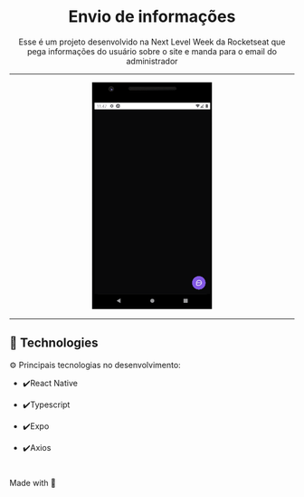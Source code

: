  <h1 align="center">Envio de informações</h1>

<p align="center">Esse é um projeto desenvolvido na Next Level Week da Rocketseat que pega informações do usuário sobre o site e manda para o email do administrador</p>

---

<div align="center" >
  <img src="./github/readme.gif" alt="demo-web" height="400">
</div>

---

## 🚀 Technologies

⚙️ Principais tecnologias no desenvolvimento:

- ✔️React Native

- ✔️Typescript

- ✔️Expo

- ✔️Axios

#

Made with 💙
